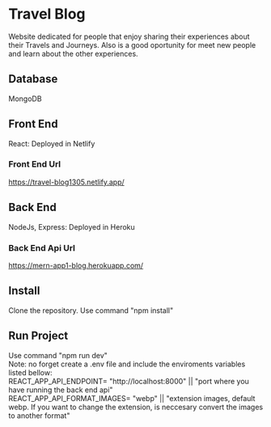 # Travel Blog
Website dedicated for people that enjoy sharing their experiences about their Travels and Journeys. Also is a good oportunity for meet new people and learn about the other experiences.

## Database
MongoDB

## Front End
React: Deployed in Netlify

### Front End Url
https://travel-blog1305.netlify.app/

## Back End 
NodeJs, Express: Deployed in Heroku

### Back End Api Url
https://mern-app1-blog.herokuapp.com/

## Install
Clone the repository. 
Use command "npm install"

## Run Project
Use command "npm run dev"  
Note: no forget create a .env file and include the enviroments variables listed bellow:  
REACT_APP_API_ENDPOINT= "http://localhost:8000" || "port where you have running the back end api"  
REACT_APP_API_FORMAT_IMAGES= "webp" || "extension images, default webp. If you want to change the extension, is neccesary convert the images to another format"  
